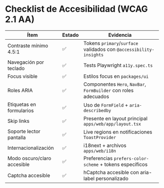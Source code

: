 # Checklist de Accesibilidad (WCAG 2.1 AA)

| Ítem | Estado | Evidencia |
| --- | --- | --- |
| Contraste mínimo 4.5:1 | ✅ | Tokens `primary`/`surface` validados con `@accessibility-insights` |
| Navegación por teclado | ✅ | Tests Playwright `a11y.spec.ts` |
| Focus visible | ✅ | Estilos focus en `packages/ui` |
| Roles ARIA | ✅ | Componentes `Hero`, `NavBar`, `FormBuilder` con roles adecuados |
| Etiquetas en formularios | ✅ | Uso de `FormField` + `aria-describedby` |
| Skip links | ✅ | Presente en layout principal `apps/web/app/layout.tsx` |
| Soporte lector pantalla | ✅ | Live regions en notificaciones `ToastProvider` |
| Internacionalización | ✅ | i18next + archivos `apps/web/i18n` |
| Modo oscuro/claro accesible | ✅ | Preferencias `prefers-color-scheme` + tokens específicos |
| Captcha accesible | ✅ | hCaptcha accesible con aria-label personalizado |
